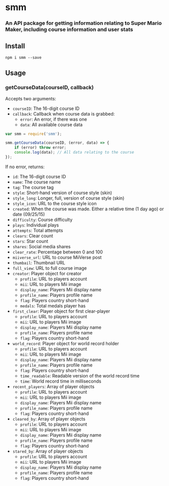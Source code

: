 # smm
### An API package for getting information relating to Super Mario Maker, including course information and user stats

## Install
```
npm i smm --save
```

## Usage

### getCourseData(courseID, callback)
Accepts two arguments:
* `courseID`: The 16-digit course ID
* `callback`: Callback when course data is grabbed:
    * `error`: An error, if there was one
    * `data`: All available course data
```javascript
var smm = require('smm');

smm.getCourseData(courseID, (error, data) => {
    if (error) throw error;
    console.log(data); // All data relating to the course
});
```
If no error, returns:
* `id`: The 16-digit course ID
* `name`: The course name
* `tag`: The course tag
* `style`: Short-hand version of course style (skin)
* `style_long`: Longer, full, version of course style (skin)
* `style_icon`: URL to the course style icon
* `created`: When the course was made. Either a relative time (1 day ago) or date (09/25/15)
* `difficulty`: Course difficulty
* `plays`: Individual plays
* `attempts`: Total attempts
* `clears`: Clear count
* `stars`: Star count
* `shares`: Social media shares
* `clear_rate`: Percentage between 0 and 100
* `miiverse_url`: URL to course MiiVerse post
* `thumbail`: Thumbnail URL
* `full_view`: URL to full course image
* `creator`: Player object for creator
    * `profile`: URL to players account
    * `mii`: URL to players Mii image
    * `display_name`: Players Mii display name
    * `profile_name`: Players profile name
    * `flag`: Players country short-hand
    * `medals`: Total medals player has
* `first_clear`: Player object for first clear-player
    * `profile`: URL to players account
    * `mii`: URL to players Mii image
    * `display_name`: Players Mii display name
    * `profile_name`: Players profile name
    * `flag`: Players country short-hand
* `world_record`: Player object for world record holder
    * `profile`: URL to players account
    * `mii`: URL to players Mii image
    * `display_name`: Players Mii display name
    * `profile_name`: Players profile name
    * `flag`: Players country short-hand
    * `time_readable`: Readable version of the world record time
    * `time`: World record time in milliseconds
* `recent_players`: Array of player objects
    * `profile`: URL to players account
    * `mii`: URL to players Mii image
    * `display_name`: Players Mii display name
    * `profile_name`: Players profile name
    * `flag`: Players country short-hand
* `cleared_by`: Array of player objects
    * `profile`: URL to players account
    * `mii`: URL to players Mii image
    * `display_name`: Players Mii display name
    * `profile_name`: Players profile name
    * `flag`: Players country short-hand
* `stared_by`: Array of player objects
    * `profile`: URL to players account
    * `mii`: URL to players Mii image
    * `display_name`: Players Mii display name
    * `profile_name`: Players profile name
    * `flag`: Players country short-hand